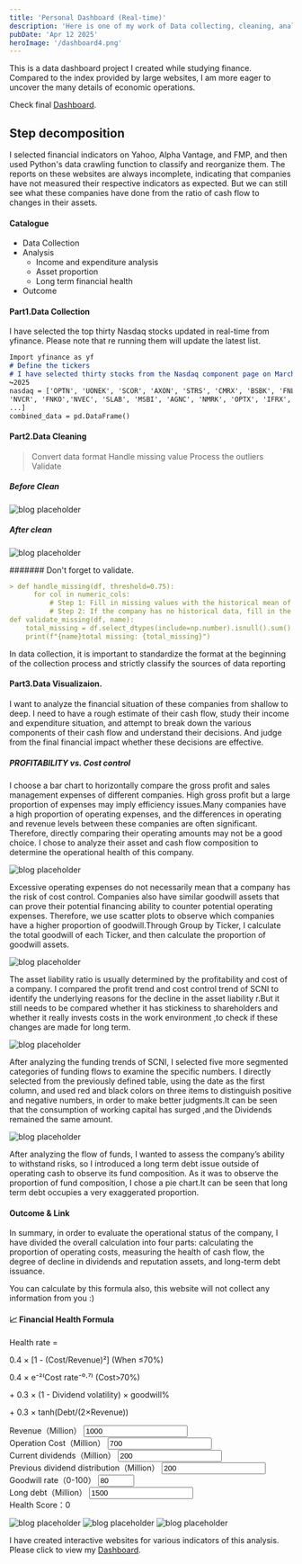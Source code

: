 ```yaml
---
title: 'Personal Dashboard (Real-time)'
description: 'Here is one of my work of Data collecting, cleaning, analyzing, and interactively presenting.'
pubDate: 'Apr 12 2025'
heroImage: '/dashboard4.png'
---
```


This is a data dashboard project I created while studying finance. Compared to the index provided by large websites, I am more eager to uncover the many details of economic operations.

Check final <a href="https://arthur-chen921-data-ds-dl55d4.streamlit.app/">Dashboard</a>.

## Step decomposition

I selected financial indicators on Yahoo, Alpha Vantage, and FMP, and then used Python's data crawling function to classify and reorganize them.
The reports on these websites are always incomplete, indicating that companies have not measured their respective indicators as expected. But we can still see what these companies have done from the ratio of cash flow to changes in their assets.

#### Catalogue
- Data Collection
- Analysis
  - Income and expenditure analysis
  - Asset proportion
  - Long term financial health
- Outcome

#### Part1.Data Collection

I have selected the top thirty Nasdaq stocks updated in real-time from yfinance. Please note that re running them will update the latest list.

```markdown
Import yfinance as yf
# Define the tickers
# I have selected thirty stocks from the Nasdaq component page on March 22nd
↪2025
nasdaq = ['OPTN', 'UONEK', 'SCOR', 'AXON', 'STRS', 'CMRX', 'BSBK', 'FNLC',
'NVCR', 'FNKO','NVEC', 'SLAB', 'MSBI', 'AGNC', 'NMRK', 'OPTX', 'IFRX', 'CVCO',
...]
combined_data = pd.DataFrame()
```
#### Part2.Data Cleaning
> Convert data format
> Handle missing value
> Process the outliers
> Validate

##### Before Clean

![blog placeholder](/yahoo.png)

##### After clean

![blog placeholder](/afterclean.png)


####### Don't forget to validate.

```markdown
> def handle_missing(df, threshold=0.75):
      for col in numeric_cols:
          # Step 1: Fill in missing values with the historical mean of the same␣
          # Step 2: If the company has no historical data, fill in the entire␣
def validate_missing(df, name):
    total_missing = df.select_dtypes(include=np.number).isnull().sum().sum()
    print(f"{name}total missing: {total_missing}")
```
In data collection, it is important to standardize the format at the beginning of the collection process and strictly classify the sources of data reporting

#### Part3.Data Visualizaion.


I want to analyze the financial situation of these companies from shallow to deep. I need to have a rough estimate of their cash flow, study their income and expenditure situation, and attempt to break down the various components of their cash flow and understand their decisions. And judge from the final financial impact whether these decisions are effective.


##### PROFITABILITY vs. Cost control

I choose a bar chart to horizontally compare the gross profit and sales management expenses of
different companies. High gross profit but a large proportion of expenses may imply efficiency issues.Many
companies have a high proportion of operating expenses, and the differences in operating
and revenue levels between these companies are often significant. Therefore, directly comparing
their operating amounts may not be a good choice. I chose to analyze their asset and cash flow
composition to determine the operational health of this company.

![blog placeholder](/provscost.png)


Excessive operating expenses do not necessarily mean that a company has the risk of cost control.
Companies also have similar goodwill assets that can prove their potential financing ability to
counter potential operating expenses. Therefore, we use scatter plots to observe which companies
have a higher proportion of goodwill.Through Group by Ticker, I calculate the total goodwill of
each Ticker, and then calculate the proportion of goodwill assets.

![blog placeholder](/scatter.png)

The asset liability ratio is usually determined by the profitability and cost of a company. I compared
the profit trend and cost control trend of SCNI to identify the underlying reasons for the decline
in the asset liability r.But it still needs to be compared whether it has stickiness to shareholders
and whether it really invests costs in the work environment ,to check if these changes are made for
long term.

![blog placeholder](/SCNI1.png)

After analyzing the funding trends of SCNI, I selected five more segmented categories of funding
flows to examine the specific numbers. I directly selected from the previously defined table, using
the date as the first column, and used red and black colors on three items to distinguish positive
and negative numbers, in order to make better judgments.It can be seen that the consumption of
working capital has surged ,and the Dividends remained the same amount.


![blog placeholder](/SCNI.png)

After analyzing the flow of funds, I wanted to assess the company’s ability to withstand risks, so
I introduced a long term debt issue outside of operating cash to observe its fund composition. As it was to observe the proportion of fund composition, I chose a pie chart.It can be seen that long
term debt occupies a very exaggerated proportion.


#### Outcome & Link

In summary, in order to evaluate the operational status of the company, I have divided the overall calculation into four parts: calculating the proportion of operating costs, measuring the health of cash flow, the degree of decline in dividends and reputation assets, and long-term debt issuance.

You can calculate by this formula also, this website will not collect any information from you :)

<body>
    <!-- 公式展示区 -->
    <div class="formula-card">
        <h4>📈 Financial Health Formula </h4>
        <div class="formula-code">
            <p>Health rate = </p>
            <p>0.4 × [1 - (Cost/Revenue)²] (When ≤70%)</p>
            <p>0.4 × e⁻²⁽Cost rate⁻⁰⋅⁷⁾ (Cost>70%)</p>
            <p>+ 0.3 × (1 - Dividend volatility) × goodwill%</p>
            <p>+ 0.3 × tanh(Debt/(2×Revenue))</p>
        </div>
    </div>
    <div class="calculator">
        <div class="input-grid">
            <div>
                <label>Revenue（Million）</label>
                <input type="number" id="revenue" value="1000" step="100">
            </div>
            <div>
                <label>Operation Cost（Million）</label>
                <input type="number" id="opCost" value="700" step="50">
            </div>
            <div>
                <label>Current dividends（Million）</label>
                <input type="number" id="dividend" value="200" step="10">
            </div>
            <div>
                <label>Previous dividend distribution（Million）</label>
                <input type="number" id="dividendPrev" value="200" step="10">
            </div>
            <div>
                <label>Goodwill rate（0-100）</label>
                <input type="number" id="reputation" value="80" min="0" max="100">
            </div>
            <div>
                <label>Long debt（Million）</label>
                <input type="number" id="longDebt" value="1500" step="100">
            </div>
        </div>
        <div class="score-gauge">
            <div class="gauge-fill" style="--score: 0"></div>
            <div class="score-label">Health Score：<span id="finalScore">0</span></div>
        </div>
    </div>
    <script>
    class FinanceCalculator {
        constructor() {
            this.inputs = [
                'revenue', 'opCost', 'dividend', 
                'dividendPrev', 'reputation', 'longDebt'
            ];
            this.init();
        }
        init() {
            // 绑定事件监听
            this.inputs.forEach(id => {
                document.getElementById(id).addEventListener('input', () => this.update());
            });
            this.update(); // 初始计算
        }
        getValue(id) {
            const el = document.getElementById(id);
            return el.value ? parseFloat(el.value) : 0;
        }
        update() {
            // 获取输入值
            const [R, C, D, Dp, A, L] = this.inputs.map(id => this.getValue(id));
            // 计算各因子
            const costRatio = C / R;
            const costFactor = this.calcCostFactor(costRatio);
            const reputationFactor = this.calcReputation(D, Dp, A);
            const debtFactor = this.calcDebt(L, R);
            // 总评分
            const total = (costFactor + reputationFactor + debtFactor) * 100;
            this.display(total);
        }
        calcCostFactor(ratio) {
            return ratio <= 0.7 ? 
                0.4 * (1 - Math.pow(ratio, 2)) : 
                0.4 * Math.exp(-2 * (ratio - 0.7));
        }
        calcReputation(D, Dp, A) {
            const delta = Dp ? Math.abs((D - Dp) / Dp) : 0;
            return 0.3 * (1 - delta) * (A / 100);
        }
        calcDebt(L, R) {
            return 0.3 * Math.tanh(L / (2 * R));
        }
        display(score) {
            // 更新仪表盘
            document.documentElement.style.setProperty('--score', Math.min(score, 100));
            document.getElementById('finalScore').textContent = score.toFixed(1);
        }
    }
    // 初始化计算器
    new FinanceCalculator();
    </script>
</body>

![blog placeholder](/dashboard1.png)
![blog placeholder](/dashboard2.png)
![blog placeholder](/dashboard3.png)

I have created interactive websites for various indicators of this analysis. Please click to view my <a href="https://arthur-chen921-data-ds-dl55d4.streamlit.app/">Dashboard</a>.
